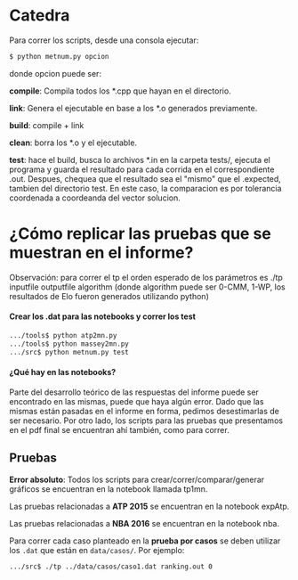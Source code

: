 # Catedra
Para correr los scripts, desde una consola ejecutar:

```bash
$ python metnum.py opcion
```

donde opcion puede ser:

__compile__: Compila todos los *.cpp que hayan en el directorio.

__link__: Genera el ejecutable en base a los *.o generados previamente.

__build__: compile + link

__clean__: borra los *.o y el ejecutable.

__test__: hace el build, busca lo archivos *.in en la carpeta tests/, ejecuta el programa y guarda el
resultado para cada corrida en el correspondiente .out. Despues, chequea que el resultado sea el "mismo" que el
.expected, tambien del directorio test. En este caso, la comparacion es por tolerancia coordenada a coordeanda del vector
solucion.


# ¿Cómo replicar las pruebas que se muestran en el informe?

Observación: para correr el tp el orden esperado de los parámetros es ./tp inputfile outputfile algorithm (donde algorithm puede ser 0-CMM, 1-WP, los resultados de Elo fueron generados utilizando python)

#### Crear los .dat para las notebooks y correr los test

```bash
.../tools$ python atp2mn.py
.../tools$ python massey2mn.py
.../src$ python metnum.py test
```

#### ¿Qué hay en las notebooks?

Parte del desarrollo teórico de las respuestas del informe puede ser encontrado en las mismas, puede que haya algún error. Dado que las mismas están pasadas en el informe en forma, pedimos desestimarlas de ser necesario. Por otro lado, los scripts para las pruebas que presentamos en el pdf final se encuentran ahí también, como para correr.

## Pruebas
__Error absoluto__: Todos los scripts para crear/correr/comparar/generar gráficos se encuentran en la notebook llamada tp1mn.

Las pruebas relacionadas a __ATP 2015__ se encuentran en la notebook expAtp.

Las pruebas relacionadas a __NBA 2016__ se encuentran en la notebook nba.

Para correr cada caso planteado en la __prueba por casos__ se deben utilizar los `.dat` que están en `data/casos/`. Por ejemplo:

```bash
.../src$ ./tp ../data/casos/caso1.dat ranking.out 0
```
